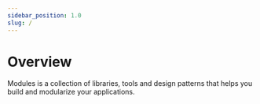 ```yaml
---
sidebar_position: 1.0
slug: /
---
```


# Overview

Modules is a collection of libraries, tools and design patterns that helps you build and modularize your applications.
